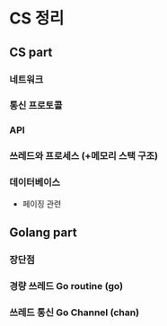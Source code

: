 # CS 정리 

## CS part

### 네트워크

### 통신 프로토콜

### API 

### 쓰레드와 프로세스 (+메모리 스택 구조)

### 데이터베이스

- 페이징 관련

## Golang part

### 장단점 

### 경량 쓰레드 Go routine (go)

### 쓰레드 통신 Go Channel (chan)

